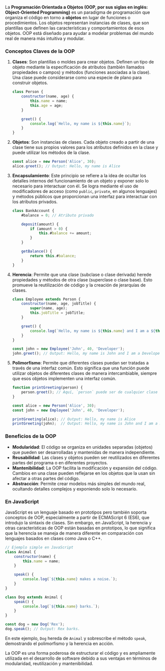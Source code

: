 La **Programación Orientada a Objetos (OOP, por sus siglas en inglés: Object-Oriented Programming)** es un paradigma de programación que organiza el código en torno a **objetos** en lugar de funciones o procedimientos. Los objetos representan instancias de clases, que son plantillas que definen las características y comportamientos de esos objetos. OOP está diseñado para ayudar a modelar problemas del mundo real de manera más intuitiva y modular.

### Conceptos Claves de la OOP

1. **Clases**: Son plantillas o moldes para crear objetos. Definen un tipo de objeto mediante la especificación de atributos (también llamados propiedades o campos) y métodos (funciones asociadas a la clase). Una clase puede considerarse como una especie de plano para construir objetos.

   ```javascript
   class Person {
       constructor(name, age) {
           this.name = name;
           this.age = age;
       }

       greet() {
           console.log(`Hello, my name is ${this.name}`);
       }
   }
   ```

2. **Objetos**: Son instancias de clases. Cada objeto creado a partir de una clase tiene sus propios valores para los atributos definidos en la clase y puede utilizar los métodos de la clase.

   ```javascript
   const alice = new Person('Alice', 30);
   alice.greet(); // Output: Hello, my name is Alice
   ```

3. **Encapsulamiento**: Este principio se refiere a la idea de ocultar los detalles internos del funcionamiento de un objeto y exponer solo lo necesario para interactuar con él. Se logra mediante el uso de modificadores de acceso (como `public`, `private`, en algunos lenguajes) y métodos públicos que proporcionan una interfaz para interactuar con los atributos privados.

   ```javascript
   class BankAccount {
       #balance = 0; // Atributo privado

       deposit(amount) {
           if (amount > 0) {
               this.#balance += amount;
           }
       }

       getBalance() {
           return this.#balance;
       }
   }
   ```

4. **Herencia**: Permite que una clase (subclase o clase derivada) herede propiedades y métodos de otra clase (superclase o clase base). Esto promueve la reutilización de código y la creación de jerarquías de clases.

   ```javascript
   class Employee extends Person {
       constructor(name, age, jobTitle) {
           super(name, age);
           this.jobTitle = jobTitle;
       }

       greet() {
           console.log(`Hello, my name is ${this.name} and I am a ${this.jobTitle}`);
       }
   }

   const john = new Employee('John', 40, 'Developer');
   john.greet(); // Output: Hello, my name is John and I am a Developer
   ```

5. **Polimorfismo**: Permite que diferentes clases puedan ser tratadas a través de una interfaz común. Esto significa que una función puede utilizar objetos de diferentes clases de manera intercambiable, siempre que esos objetos implementen una interfaz común.

   ```javascript
   function printGreeting(person) {
       person.greet(); // Aquí, `person` puede ser de cualquier clase que tenga un método `greet`
   }

   const alice = new Person('Alice', 30);
   const john = new Employee('John', 40, 'Developer');

   printGreeting(alice); // Output: Hello, my name is Alice
   printGreeting(john);  // Output: Hello, my name is John and I am a Developer
   ```

### Beneficios de la OOP

- **Modularidad**: El código se organiza en unidades separadas (objetos) que pueden ser desarrolladas y mantenidas de manera independiente.
- **Reusabilidad**: Las clases y objetos pueden ser reutilizados en diferentes partes del programa o en diferentes proyectos.
- **Mantenibilidad**: La OOP facilita la modificación y expansión del código. Cambios en una clase pueden reflejarse en los objetos que la usan sin afectar a otras partes del código.
- **Abstracción**: Permite crear modelos más simples del mundo real, ocultando detalles complejos y exponiendo solo lo necesario.

### En JavaScript

JavaScript es un lenguaje basado en prototipos pero también soporta conceptos de OOP, especialmente a partir de ECMAScript 6 (ES6), que introdujo la sintaxis de clases. Sin embargo, en JavaScript, la herencia y otras características de OOP están basadas en prototipos, lo que significa que la herencia se maneja de manera diferente en comparación con lenguajes basados en clases como Java o C++.

```javascript
// Ejemplo simple en JavaScript
class Animal {
    constructor(name) {
        this.name = name;
    }

    speak() {
        console.log(`${this.name} makes a noise.`);
    }
}

class Dog extends Animal {
    speak() {
        console.log(`${this.name} barks.`);
    }
}

const dog = new Dog('Rex');
dog.speak(); // Output: Rex barks.
```

En este ejemplo, `Dog` hereda de `Animal` y sobrescribe el método `speak`, demostrando el polimorfismo y la herencia en acción.

La OOP es una forma poderosa de estructurar el código y es ampliamente utilizada en el desarrollo de software debido a sus ventajas en términos de modularidad, reutilización y mantenibilidad.
